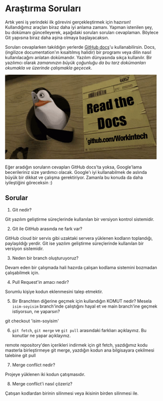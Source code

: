 # Araştırma Soruları

Artık yeni iş yerindeki ilk görevini gerçekleştirmek için hazırsın! Kullandığımız araçları biraz daha iyi anlama zamanı. Yapman istenilen şey, bu dokümanı güncelleyerek, aşağıdaki soruları soruları cevaplaman. Böylece Git yapısına biraz daha aşina olmaya başlayacaksın.

Soruları cevaplarken takıldığın yerlerde [GitHub docs](https://docs.github.com/en)'u kullanabilirsin. Docs, (ingilizce documentation'ın kısaltılmış halidir) bir programı veya dilin nasıl kullanılacağını anlatan dokümandır. Yazılım dünyasında sıkça kullanılır. Bir yazılımcı olarak _zamanınızın büyük çoğunluğu da bu tarz dokümanları okumakla ve üzerinde çalışmakla geçecek_.

![READ THE DOCS](https://github.com/Workintech/FSWeb-S1G1-Projesi-Web-Development-Projesi-icin-Git/blob/main/read-the-docs-wit.gif?raw=true)

Eğer aradığın soruların cevapları GitHub docs'ta yoksa, Google'lama becerileriniz size yardımcı olacak. Google'ı iyi kullanabilmek de aslında büyük bir dikkat ve çalışma gerektiriyor. Zamanla bu konuda da daha iyileştiğini göreceksin :)

## Sorular

1. Git nedir?

Git yazılım geliştirme süreçlerinde kullanılan bir versiyon kontrol sistemidir.

2. Git ile GitHub arasında ne fark var?

GitHub cloud bir servis gibi uzaktaki servera yüklenen kodların toplandığı, paylaşıldığı yerdir. Git ise yazılım geliştirme süreçlerinde kullanılan bir versiyon sistemidir.

3. Neden bir branch oluşturuyoruz?

Devam eden bir çalışmada hali hazırda çalışan kodlama sistemini bozmadan çalışabilmek için.

4. Pull Request'in amacı nedir?

Sorumlu kişiye kodun eklenmesini talep etmektir.

5. Bir Branchten diğerine geçmek için kullandığın KOMUT nedir? Mesela `isim-soyisim` branch'inde çalıştığını hayal et ve main branch'ine geçmek istiyorsun, ne yaparsın?

git checkout 'isim-soyisim'

6. `git fetch`, `git merge` ve `git pull` arasındaki farklıarı açıklayınız. Bu konutlar ne yapar açıklayınız.

remote repository'den içerikleri indirmek için git fetch, yazdığımız kodu masterla birleştirmeye git merge, 
yazdığın kodun ana bilgisayara çekilmesi talebine git pull

7. Merge conflict nedir?

Projeye yüklenen iki kodun çatışmasıdır.

8. Merge conflict'i nasıl çözeriz?

Çatışan kodlardan birinin silinmesi veya ikisinin birden silinmesi ile.
